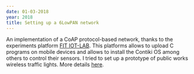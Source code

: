 ```yaml
---
date: 01-03-2018
year: 2018
title: Setting up a 6LowPAN network
---
```


An implementation of a CoAP protocol-based network, thanks to the experiments platform [FIT IOT-LAB](https://www.iot-lab.info). This platforms allows to upload C programs on mobile devices and allows to install the Contiki OS among others to control their sensors. I tried to set up a prototype of public works wireless traffic lights. More details [here](assets/pdf/fit-iot-lab.pdf).